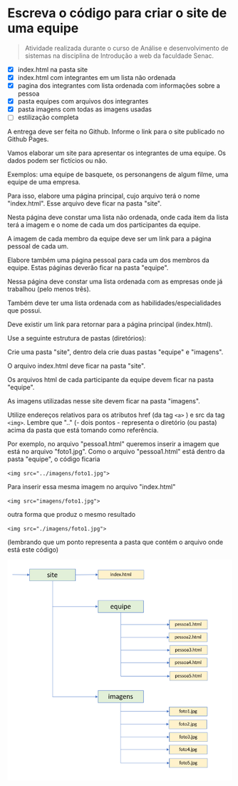 # Escreva o código para criar o site de uma equipe

> Atividade realizada durante o curso de Análise e desenvolvimento de sistemas na disciplina de Introdução a web da faculdade Senac.

- [x] index.html na pasta site
- [x] index.html com integrantes em um lista não ordenada
- [x] pagina dos integrantes com lista ordenada com informações sobre a pessoa
- [x] pasta equipes com arquivos dos integrantes
- [x] pasta imagens com todas as imagens usadas
- [ ] estilização completa

A entrega deve ser feita no Github. Informe o link para o site publicado no Github Pages.

Vamos elaborar um site para apresentar os integrantes de uma equipe. Os dados podem ser fictícios ou não.

Exemplos: uma equipe de basquete, os personangens de algum filme, uma equipe de uma empresa.

Para isso, elabore uma página principal, cujo arquivo terá o nome "index.html". Esse arquivo deve ficar na pasta "site".

Nesta página deve constar uma lista não ordenada, onde cada item da lista terá a imagem e o nome de cada um dos participantes da equipe.

A imagem de cada membro da equipe deve ser um link para a página pessoal de cada um.


Elabore também uma página pessoal para cada um dos membros da equipe. Estas páginas deverão ficar na pasta "equipe". 

Nessa página deve constar uma lista ordenada com as empresas onde já trabalhou (pelo menos três).

Também deve ter uma lista ordenada com as habilidades/especialidades que possui.

Deve existir um link para retornar para a página principal (index.html).


Use a seguinte estrutura de pastas (diretórios):

Crie uma pasta "site", dentro dela crie duas pastas "equipe" e "imagens".

O arquivo index.html deve ficar na pasta "site".

Os arquivos html de cada participante da equipe devem ficar na pasta "equipe".

As imagens utilizadas nesse site devem ficar na pasta "imagens".

Utilize endereços relativos para os atributos href (da tag `<a>` ) e src da tag `<img>`. Lembre que ".." (- dois pontos - representa o diretório (ou pasta) acima da pasta que está tomando como referência.

Por exemplo, no arquivo "pessoa1.html" queremos inserir a imagem que está no arquivo "foto1.jpg". Como o arquivo "pessoa1.html" está dentro da pasta "equipe", o código ficaria

`<img src="../imagens/foto1.jpg">`

Para inserir essa mesma imagem no arquivo "index.html"

`<img src="imagens/foto1.jpg">`

outra forma que produz o mesmo resultado

`<img src="./imagens/foto1.jpg">`

(lembrando que um ponto representa a pasta que contém o arquivo onde está este código)


![Exemplo de como deve ser o diretório](/site/imagens/exercicio-site-equipe.png)